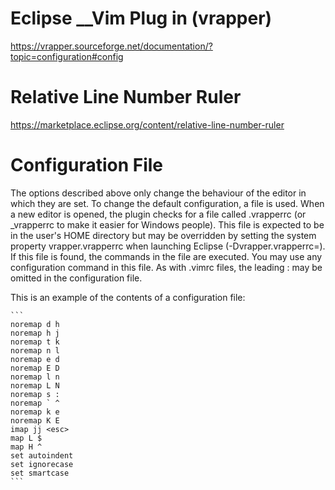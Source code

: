 # Eclipse __Vim Plug in (vrapper) 

https://vrapper.sourceforge.net/documentation/?topic=configuration#config


# Relative Line Number Ruler

https://marketplace.eclipse.org/content/relative-line-number-ruler

# Configuration File
The options described above only change the behaviour of the editor in which they are set. To change the default configuration, a file is used. When a new editor is opened, the plugin checks for a file called .vrapperrc (or _vrapperrc to make it easier for Windows people). This file is expected to be in the user's HOME directory but may be overridden by setting the system property vrapper.vrapperrc when launching Eclipse (-Dvrapper.vrapperrc=<file>). If this file is found, the commands in the file are executed. You may use any configuration command in this file. As with .vimrc files, the leading : may be omitted in the configuration file.

This is an example of the contents of a configuration file:

    ```
    noremap d h
    noremap h j
    noremap t k
    noremap n l
    noremap e d
    noremap E D
    noremap l n
    noremap L N
    noremap s :
    noremap ` ^
    noremap k e
    noremap K E
    imap jj <esc>
    map L $
    map H ^
    set autoindent
    set ignorecase
    set smartcase
    ```
